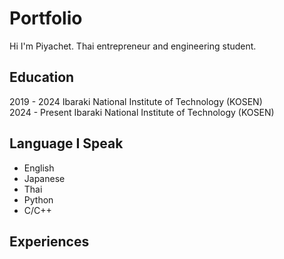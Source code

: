 # Portfolio
Hi I'm Piyachet. Thai entrepreneur and engineering student. 

## Education
2019 - 2024     Ibaraki National Institute of Technology (KOSEN) <br />
2024 - Present  Ibaraki National Institute of Technology (KOSEN)

## Language I Speak
- English
- Japanese
- Thai
- Python
- C/C++

## Experiences
